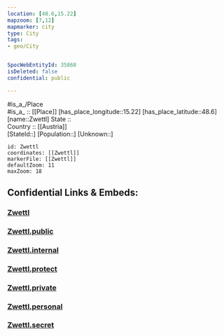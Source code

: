 ```yaml
---
location: [48.6,15.22] 
mapzoom: [7,12] 
mapmarker: city 
type: City
tags:
- geo/City


SpocWebEntityId: 35860
isDeleted: false
confidential: public

---
```

#is_a_/Place  
#is_a_ :: [[Place]] 
[has_place_longitude::15.22] 
[has_place_latitude::48.6] 
[name::Zwettl] 
State ::  
Country :: [[Austria]]  
[StateId::] 
[Population::] 
[Unknown::] 


```leaflet
id: Zwettl
coordinates: [[Zwettl]] 
markerFile: [[Zwettl]] 
defaultZoom: 11 
maxZoom: 18
```


## Confidential Links & Embeds: 

### [Zwettl](/_Standards/Earth/Continent/Europe/Europe~Central/Austria/Austrias_States/Niederösterreich/City/Zwettl.md) 

### [Zwettl.public](/_public/Earth/Continent/Europe/Europe~Central/Austria/Austrias_States/Niederösterreich/City/Zwettl.public.md) 

### [Zwettl.internal](/_internal/Earth/Continent/Europe/Europe~Central/Austria/Austrias_States/Niederösterreich/City/Zwettl.internal.md) 

### [Zwettl.protect](/_protect/Earth/Continent/Europe/Europe~Central/Austria/Austrias_States/Niederösterreich/City/Zwettl.protect.md) 

### [Zwettl.private](/_private/Earth/Continent/Europe/Europe~Central/Austria/Austrias_States/Niederösterreich/City/Zwettl.private.md) 

### [Zwettl.personal](/_personal/Earth/Continent/Europe/Europe~Central/Austria/Austrias_States/Niederösterreich/City/Zwettl.personal.md) 

### [Zwettl.secret](/_secret/Earth/Continent/Europe/Europe~Central/Austria/Austrias_States/Niederösterreich/City/Zwettl.secret.md)

